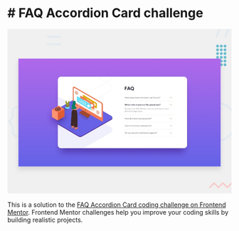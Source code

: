 # # FAQ Accordion Card challenge

![Design preview for the FAQ Accordion Card coding challenge](./design/desktop-preview.jpg)

This is a solution to the [FAQ Accordion Card coding challenge on Frontend Mentor](https://www.https://www.frontendmentor.io/challenges/faq-accordion-card-XlyjD0Oam). Frontend Mentor challenges help you improve your coding skills by building realistic projects.
